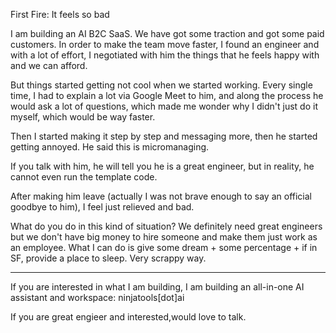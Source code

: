 First Fire: It feels so bad

I am building an AI B2C SaaS. We have got some traction and got some paid customers. In order to make the team move faster, I found an engineer and with a lot of effort, I negotiated with him the things that he feels happy with and we can afford.

But things started getting not cool when we started working. Every single time, I had to explain a lot via Google Meet to him, and along the process he would ask a lot of questions, which made me wonder why I didn't just do it myself, which would be way faster.

Then I started making it step by step and messaging more, then he started getting annoyed. He said this is micromanaging.

If you talk with him, he will tell you he is a great engineer, but in reality, he cannot even run the template code.

After making him leave (actually I was not brave enough to say an official goodbye to him), I feel just relieved and bad.

What do you do in this kind of situation? We definitely need great engineers but we don't have big money to hire someone and make them just work as an employee. What I can do is give some dream + some percentage + if in SF, provide a place to sleep. Very scrappy way.

----------------

If you are interested in what I am building, I am building an all-in-one AI assistant and workspace: ninjatools[dot]ai

If you are great engieer and interested,would love to talk.